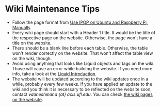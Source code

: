 # Wiki Maintenance Tips

- Follow the page format from [Use IPOP on Ubuntu and Raspberry Pi, Manually](Use-IPOP-on-Ubuntu-and-Raspberry-Pi,-Manually).
- Every wiki page should start with a Header 1 title. It would be the title of the respective page on the website. Otherwise, the page won't have a title on the website.
- There should be a blank line before each table. Otherwise, the table won't render correctly on the website. That won't affect the table view on the wiki, though.
- Avoid using anything that looks like Liquid objects and tags on the wiki. Those will cause an error while building the website. If you need more info, take a look at the [Liquid Introduction](https://shopify.github.io/liquid/basics/introduction/).
- The website will be updated according to the wiki updates once in a while, probably every few weeks. If you have applied an update to the wiki and you think it is necessary to be reflected on the website soon, contact *vdaneshmand {at} acis.ufl.edu*. You can check [the wiki pages on the website](http://ipop-project.org/wiki/Home).